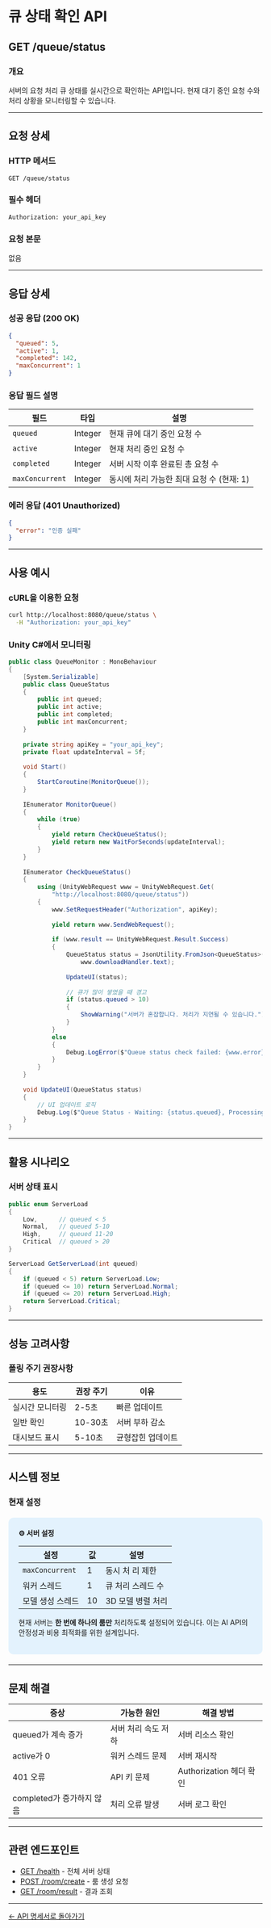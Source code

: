 # 큐 상태 확인 API

## GET /queue/status

### 개요
서버의 요청 처리 큐 상태를 실시간으로 확인하는 API입니다. 현재 대기 중인 요청 수와 처리 상황을 모니터링할 수 있습니다.

---

## 요청 상세

### HTTP 메서드
```
GET /queue/status
```

### 필수 헤더
```http
Authorization: your_api_key
```

### 요청 본문
없음

---

## 응답 상세

### 성공 응답 (200 OK)

```json
{
  "queued": 5,
  "active": 1,
  "completed": 142,
  "maxConcurrent": 1
}
```

### 응답 필드 설명

| 필드              | 타입      | 설명                         |
|-----------------|---------|----------------------------|
| `queued`        | Integer | 현재 큐에 대기 중인 요청 수           |
| `active`        | Integer | 현재 처리 중인 요청 수              |
| `completed`     | Integer | 서버 시작 이후 완료된 총 요청 수        |
| `maxConcurrent` | Integer | 동시에 처리 가능한 최대 요청 수 (현재: 1) |

### 에러 응답 (401 Unauthorized)

```json
{
  "error": "인증 실패"
}
```

---

## 사용 예시

### cURL을 이용한 요청

```bash
curl http://localhost:8080/queue/status \
  -H "Authorization: your_api_key"
```

### Unity C#에서 모니터링

```csharp
public class QueueMonitor : MonoBehaviour
{
    [System.Serializable]
    public class QueueStatus
    {
        public int queued;
        public int active;
        public int completed;
        public int maxConcurrent;
    }
    
    private string apiKey = "your_api_key";
    private float updateInterval = 5f;
    
    void Start()
    {
        StartCoroutine(MonitorQueue());
    }
    
    IEnumerator MonitorQueue()
    {
        while (true)
        {
            yield return CheckQueueStatus();
            yield return new WaitForSeconds(updateInterval);
        }
    }
    
    IEnumerator CheckQueueStatus()
    {
        using (UnityWebRequest www = UnityWebRequest.Get(
            "http://localhost:8080/queue/status"))
        {
            www.SetRequestHeader("Authorization", apiKey);
            
            yield return www.SendWebRequest();
            
            if (www.result == UnityWebRequest.Result.Success)
            {
                QueueStatus status = JsonUtility.FromJson<QueueStatus>(
                    www.downloadHandler.text);
                
                UpdateUI(status);
                
                // 큐가 많이 쌓였을 때 경고
                if (status.queued > 10)
                {
                    ShowWarning("서버가 혼잡합니다. 처리가 지연될 수 있습니다.");
                }
            }
            else
            {
                Debug.LogError($"Queue status check failed: {www.error}");
            }
        }
    }
    
    void UpdateUI(QueueStatus status)
    {
        // UI 업데이트 로직
        Debug.Log($"Queue Status - Waiting: {status.queued}, Processing: {status.active}");
    }
}
```
---

## 활용 시나리오

### 서버 상태 표시

```csharp
public enum ServerLoad
{
    Low,      // queued < 5
    Normal,   // queued 5-10
    High,     // queued 11-20
    Critical  // queued > 20
}

ServerLoad GetServerLoad(int queued)
{
    if (queued < 5) return ServerLoad.Low;
    if (queued <= 10) return ServerLoad.Normal;
    if (queued <= 20) return ServerLoad.High;
    return ServerLoad.Critical;
}
```

---

## 성능 고려사항

### 폴링 주기 권장사항

| 용도       | 권장 주기  | 이유        |
|----------|--------|-----------|
| 실시간 모니터링 | 2-5초   | 빠른 업데이트   |
| 일반 확인    | 10-30초 | 서버 부하 감소  |
| 대시보드 표시  | 5-10초  | 균형잡힌 업데이트 |


---

## 시스템 정보

### 현재 설정

<div style="background: #e3f2fd; padding: 20px; border-radius: 10px; margin: 20px 0;">
  <h4 style="margin: 0 0 15px 0;">⚙️ 서버 설정</h4>

| 설정              | 값  | 설명          |
|-----------------|----|-------------|
| `maxConcurrent` | 1  | 동시 처 리 제한   |
| 워커 스레드          | 1  | 큐 처리 스레드 수  |
| 모델 생성 스레드       | 10 | 3D 모델 병렬 처리 |

현재 서버는 **한 번에 하나의 룸만** 처리하도록 설정되어 있습니다.
이는 AI API의 안정성과 비용 최적화를 위한 설계입니다.
</div>

---

## 문제 해결

| 증상                 | 가능한 원인      | 해결 방법               |
|--------------------|-------------|---------------------|
| queued가 계속 증가      | 서버 처리 속도 저하 | 서버  리소스 확인          |
| active가 0          | 워커 스레드 문제   | 서버 재시작              |
| 401 오류             | API 키 문제    | Authorization 헤더 확인 |
| completed가 증가하지 않음 | 처리 오류 발생    | 서버 로그 확인            |

---

## 관련 엔드포인트

- [GET /health](health-check.md) - 전체 서버 상태
- [POST /room/create](room-create.md) - 룸 생성 요청
- [GET /room/result](room-result.md) - 결과 조회

---

[← API 명세서로 돌아가기](../rest-api-spec.md)